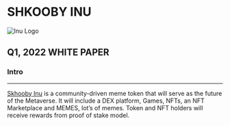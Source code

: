 # SHKOOBY INU

![Inu Logo](https://gateway.pinata.cloud/ipfs/QmbkC7s9Ap6RwTXg2unjjoKFdE4EMUdUjwdzSGJ6mKEHA6)

## Q1, 2022 WHITE PAPER 

### Intro
---

[Skhooby Inu](https://shkoobyinu.com/) is a community-driven meme token that will serve as the future of the Metaverse. It will include a DEX platform, Games, NFTs, an NFT Marketplace and MEMES, lot’s of memes. Token and NFT holders will receive rewards from proof of stake model.


